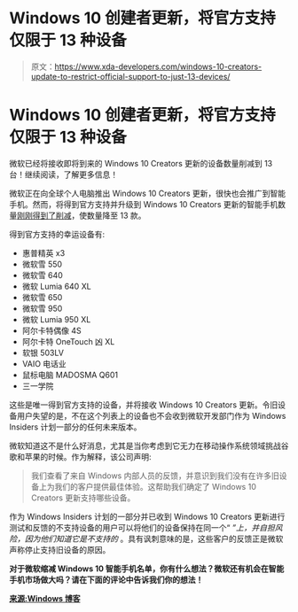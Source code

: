 # Windows 10 创建者更新，将官方支持仅限于 13 种设备

> 原文：<https://www.xda-developers.com/windows-10-creators-update-to-restrict-official-support-to-just-13-devices/>

# Windows 10 创建者更新，将官方支持仅限于 13 种设备

微软已经将接收即将到来的 Windows 10 Creators 更新的设备数量削减到 13 台！继续阅读，了解更多信息！

微软正在向全球个人电脑推出 Windows 10 Creators 更新，很快也会推广到智能手机。然而，将得到官方支持并升级到 Windows 10 Creators 更新的智能手机数量[刚刚得到了削减](https://blogs.windows.com/windowsexperience/2017/04/14/announcing-windows-10-insider-preview-build-16176-pc-build-15204-mobile/#V33C5s4YyxR2Spjw.97)，使数量降至 13 款。

得到官方支持的幸运设备有:

*   惠普精英 x3
*   微软雪 550
*   微软雪 640
*   微软 Lumia 640 XL
*   微软雪 650
*   微软雪 950
*   微软 Lumia 950 XL
*   阿尔卡特偶像 4S
*   阿尔卡特 OneTouch 凶 XL
*   软银 503LV
*   VAIO 电话业
*   鼠标电脑 MADOSMA Q601
*   三一学院

这些是唯一得到官方支持的设备，并将接收 Windows 10 Creators 更新。令旧设备用户失望的是，不在这个列表上的设备也不会收到微软开发部门作为 Windows Insiders 计划一部分的任何未来版本。

微软知道这不是什么好消息，尤其是当你考虑到它无力在移动操作系统领域挑战谷歌和苹果的时候。作为解释，该公司声明:

> 我们查看了来自 Windows 内部人员的反馈，并意识到我们没有在许多旧设备上为我们的客户提供最佳体验。这帮助我们确定了 Windows 10 Creators 更新支持哪些设备。

作为 Windows Insiders 计划的一部分并已收到 Windows 10 Creators 更新进行测试和反馈的不支持设备的用户可以将他们的设备保持在同一个“ *”上，并自担风险，因为他们知道它是不支持的* 。具有讽刺意味的是，这些客户的反馈正是微软声称停止支持旧设备的原因。

**对于微软缩减 Windows 10 智能手机名单，你有什么想法？微软还有机会在智能手机市场做大吗？请在下面的评论中告诉我们你的想法！**

[**来源:Windows 博客**](https://blogs.windows.com/windowsexperience/2017/04/14/announcing-windows-10-insider-preview-build-16176-pc-build-15204-mobile/#V33C5s4YyxR2Spjw.97)
